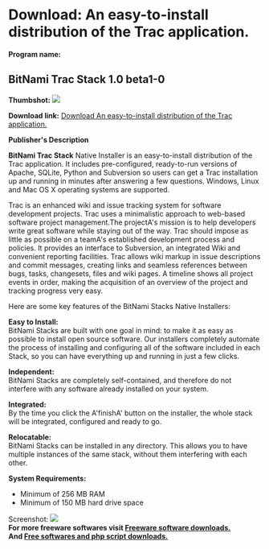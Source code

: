 # Download: An easy-to-install distribution of the Trac application. 

**Program name:**

## BitNami Trac Stack 1.0 beta1-0

  
**Thumbshot:** ![](http://www.freewarefiles.com/screenshot/btnmtracstck_md.jpg)   
  
**Download link:** [Download An easy-to-install distribution of the Trac application. ](http://freesoftwares.boysofts.com/BitNami-Trac-Stack_program_62318.html)  
  


**Publisher's Description**  
  


**BitNami Trac Stack** Native Installer is an easy-to-install distribution of the Trac application. It includes pre-configured, ready-to-run versions of Apache, SQLite, Python and Subversion so users can get a Trac installation up and running in minutes after answering a few questions. Windows, Linux and Mac OS X operating systems are supported. 

Trac is an enhanced wiki and issue tracking system for software development projects. Trac uses a minimalistic approach to web-based software project management.The projectA's mission is to help developers write great software while staying out of the way. Trac should impose as little as possible on a teamA's established development process and policies. It provides an interface to Subversion, an integrated Wiki and convenient reporting facilities. Trac allows wiki markup in issue descriptions and commit messages, creating links and seamless references between bugs, tasks, changesets, files and wiki pages. A timeline shows all project events in order, making the acquisition of an overview of the project and tracking progress very easy.

Here are some key features of the BitNami Stacks Native Installers:

**Easy to Install:**  
BitNami Stacks are built with one goal in mind: to make it as easy as possible to install open source software. Our installers completely automate the process of installing and configuring all of the software included in each Stack, so you can have everything up and running in just a few clicks.

**Independent:**  
BitNami Stacks are completely self-contained, and therefore do not interfere with any software already installed on your system.

**Integrated:**  
By the time you click the A'finishA' button on the installer, the whole stack will be integrated, configured and ready to go.

**Relocatable:**  
BitNami Stacks can be installed in any directory. This allows you to have multiple instances of the same stack, without them interfering with each other.

**System Requirements:**

  * Minimum of 256 MB RAM 
  * Minimum of 150 MB hard drive space 

  
  
Screenshot: ![](http://www.freewarefiles.com/screenshot/btnmtracstck.jpg)   
**For more freeware softwares visit [Freeware software downloads.](http://freesoftwares.boysofts.com/)**   
**And [Free softwares and php script downloads.](http://www.boysofts.com/)**
